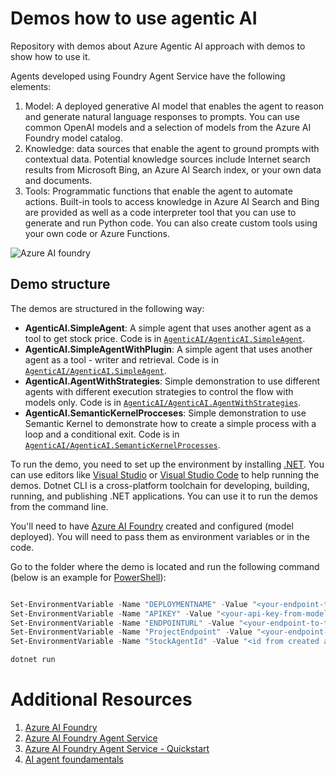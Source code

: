 # Demos how to use agentic AI

Repository with demos about Azure Agentic AI approach with demos to show how to use it.

Agents developed using Foundry Agent Service have the following elements:

1. Model: A deployed generative AI model that enables the agent to reason and generate natural language responses to prompts. You can use common OpenAI models and a selection of models from the Azure AI Foundry model catalog.
2. Knowledge: data sources that enable the agent to ground prompts with contextual data. Potential knowledge sources include Internet search results from Microsoft Bing, an Azure AI Search index, or your own data and documents.
3. Tools: Programmatic functions that enable the agent to automate actions. Built-in tools to access knowledge in Azure AI Search and Bing are provided as well as a code interpreter tool that you can use to generate and run Python code. You can also create custom tools using your own code or Azure Functions.

![Azure AI foundry](https://learn.microsoft.com/en-us/azure/ai-services/agents/media/agent-service-the-glue.png)

## Demo structure

The demos are structured in the following way:

- **AgenticAI.SimpleAgent**: A simple agent that uses another agent as a tool to get stock price. Code is in [`AgenticAI/AgenticAI.SimpleAgent`](AgenticAI/AgenticAI.SimpleAgent).
- **AgenticAI.SimpleAgentWithPlugin**: A simple agent that uses another agent as a tool - writer and retrieval. Code is in [`AgenticAI/AgenticAI.SimpleAgent`](AgenticAI/AgenticAI.SimpleAgentWihPlugin).
- **AgenticAI.AgentWithStrategies**: Simple demonstration to use different agents with different execution strategies to control the flow with models only. Code is in [`AgenticAI/AgenticAI.AgentWithStrategies`](AgenticAI/AgenticAI.AgentWithStrategies).
- **AgenticAI.SemanticKernelProcceses**: Simple demonstration to use Semantic Kernel to demonstrate how to create a simple process with a loop and a conditional exit. Code is in [`AgenticAI/AgenticAI.SemanticKernelProcesses`](AgenticAI/AgenticAI.SemanticKernelProcesses).

To run the demo, you need to set up the environment by installing [.NET](https://dot.net). You can use editors like [Visual Studio](https://visualstudio.microsoft.com/) or [Visual Studio Code](https://code.visualstudio.com/) to help running the demos.
Dotnet CLI is a cross-platform toolchain for developing, building, running, and publishing .NET applications. You can use it to run the demos from the command line.

You'll need to have [Azure AI Foundry](https://ai.azure.com/) created and configured (model deployed). You will need to pass them as environment variables or in the code.

Go to the folder where the demo is located and run the following command (below is an example for [PowerShell](https://learn.microsoft.com/en-us/powershell/)):

``` powershell

Set-EnvironmentVariable -Name "DEPLOYMENTNAME" -Value "<your-endpoint-to-the-deployed-model>" -Scope Process
Set-EnvironmentVariable -Name "APIKEY" -Value "<your-api-key-from-model-deployed>" -Scope Process
Set-EnvironmentVariable -Name "ENDPOINTURL" -Value "<your-endpoint-to-the-deployed-model>" -Scope Process
Set-EnvironmentVariable -Name "ProjectEndpoint" -Value "<your-endpoint-to-azure-foundry-ai-project>" -Scope Process
Set-EnvironmentVariable -Name "StockAgentId" -Value "<id from created agent in Azure Foundry>" -Scope Process

dotnet run

```

# Additional Resources

1. [Azure AI Foundry](https://learn.microsoft.com/en-us/azure/ai-foundry/)
2. [Azure AI Foundry Agent Service](https://learn.microsoft.com/en-us/azure/ai-foundry/agent-service/)
3. [Azure AI Foundry Agent Service - Quickstart](https://learn.microsoft.com/en-us/azure/ai-foundry/agent-service/quickstart/)
4. [AI agent foundamentals](https://learn.microsoft.com/en-us/training/modules/ai-agent-fundamentals)